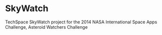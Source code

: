 SkyWatch
========

TechSpace SkyWatch project for the 2014 NASA International Space Apps Challenge, Asteroid Watchers Challenge
